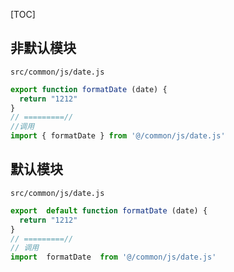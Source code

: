 [TOC]
## 非默认模块
`src/common/js/date.js`
```js
export function formatDate (date) {  
  return "1212"  
}
// =========//
//调用
import { formatDate } from '@/common/js/date.js'

```

## 默认模块
`src/common/js/date.js`
```js
export  default function formatDate (date) {  
  return "1212"  
}
// =========//
// 调用
import  formatDate  from '@/common/js/date.js'
```
